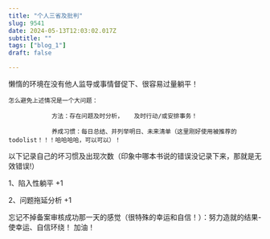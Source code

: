 ```yaml
--- 
title: "个人三省及批判" 
slug: 9541
date: 2024-05-13T12:03:02.017Z 
subtitle: "" 
tags: ["blog_1"] 
draft: false

--- 
```



懒惰的环境在没有他人监导或事情督促下、很容易过量躺平！

    怎么避免上述情况是一个大问题：

                方法：存在问题及时分析，   及时行动/或安排事务！      

                养成习惯：每日总结、并列举明日、未来清单（这里刚好使用被推荐的todolist！！！哈哈哈哈，可以可以）！




以下记录自己的坏习惯及出现次数（印象中哪本书说的错误没记录下来，那就是无效错误!）

1、陷入性躺平    +1

2、问题拖延分析    +1




忘记不掉备案审核成功那一天的感觉（很特殊的幸运和自信！）：努力造就的结果-使幸运、自信环绕！   加油！

